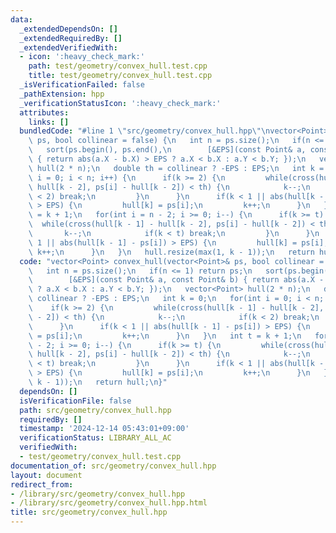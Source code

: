 ```yaml
---
data:
  _extendedDependsOn: []
  _extendedRequiredBy: []
  _extendedVerifiedWith:
  - icon: ':heavy_check_mark:'
    path: test/geometry/convex_hull.test.cpp
    title: test/geometry/convex_hull.test.cpp
  _isVerificationFailed: false
  _pathExtension: hpp
  _verificationStatusIcon: ':heavy_check_mark:'
  attributes:
    links: []
  bundledCode: "#line 1 \"src/geometry/convex_hull.hpp\"\nvector<Point> convex_hull(vector<Point>&\
    \ ps, bool collinear = false) {\n   int n = ps.size();\n   if(n <= 1) return ps;\n\
    \   sort(ps.begin(), ps.end(),\n        [&EPS](const Point& a, const Point& b)\
    \ { return abs(a.X - b.X) > EPS ? a.X < b.X : a.Y < b.Y; });\n   vector<Point>\
    \ hull(2 * n);\n   double th = collinear ? -EPS : EPS;\n   int k = 0;\n   for(int\
    \ i = 0; i < n; i++) {\n      if(k >= 2) {\n         while(cross(hull[k - 1] -\
    \ hull[k - 2], ps[i] - hull[k - 2]) < th) {\n            k--;\n            if(k\
    \ < 2) break;\n         }\n      }\n      if(k < 1 || abs(hull[k - 1] - ps[i])\
    \ > EPS) {\n         hull[k] = ps[i];\n         k++;\n      }\n   }\n   int t\
    \ = k + 1;\n   for(int i = n - 2; i >= 0; i--) {\n      if(k >= t) {\n       \
    \  while(cross(hull[k - 1] - hull[k - 2], ps[i] - hull[k - 2]) < th) {\n     \
    \       k--;\n            if(k < t) break;\n         }\n      }\n      if(k <\
    \ 1 || abs(hull[k - 1] - ps[i]) > EPS) {\n         hull[k] = ps[i];\n        \
    \ k++;\n      }\n   }\n   hull.resize(max(1, k - 1));\n   return hull;\n}\n"
  code: "vector<Point> convex_hull(vector<Point>& ps, bool collinear = false) {\n\
    \   int n = ps.size();\n   if(n <= 1) return ps;\n   sort(ps.begin(), ps.end(),\n\
    \        [&EPS](const Point& a, const Point& b) { return abs(a.X - b.X) > EPS\
    \ ? a.X < b.X : a.Y < b.Y; });\n   vector<Point> hull(2 * n);\n   double th =\
    \ collinear ? -EPS : EPS;\n   int k = 0;\n   for(int i = 0; i < n; i++) {\n  \
    \    if(k >= 2) {\n         while(cross(hull[k - 1] - hull[k - 2], ps[i] - hull[k\
    \ - 2]) < th) {\n            k--;\n            if(k < 2) break;\n         }\n\
    \      }\n      if(k < 1 || abs(hull[k - 1] - ps[i]) > EPS) {\n         hull[k]\
    \ = ps[i];\n         k++;\n      }\n   }\n   int t = k + 1;\n   for(int i = n\
    \ - 2; i >= 0; i--) {\n      if(k >= t) {\n         while(cross(hull[k - 1] -\
    \ hull[k - 2], ps[i] - hull[k - 2]) < th) {\n            k--;\n            if(k\
    \ < t) break;\n         }\n      }\n      if(k < 1 || abs(hull[k - 1] - ps[i])\
    \ > EPS) {\n         hull[k] = ps[i];\n         k++;\n      }\n   }\n   hull.resize(max(1,\
    \ k - 1));\n   return hull;\n}"
  dependsOn: []
  isVerificationFile: false
  path: src/geometry/convex_hull.hpp
  requiredBy: []
  timestamp: '2024-12-14 05:43:01+09:00'
  verificationStatus: LIBRARY_ALL_AC
  verifiedWith:
  - test/geometry/convex_hull.test.cpp
documentation_of: src/geometry/convex_hull.hpp
layout: document
redirect_from:
- /library/src/geometry/convex_hull.hpp
- /library/src/geometry/convex_hull.hpp.html
title: src/geometry/convex_hull.hpp
---
```

